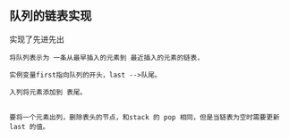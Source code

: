 ## 队列的链表实现

实现了先进先出
```text
将队列表示为 一条从最早插入的元素到 最近插入的元素的链表，

实例变量first指向队列的开头，last -->队尾。

入列将元素添加到 表尾。


要将一个元素出列，删除表头的节点，和stack 的 pop 相同，但是当链表为空时需要更新last 的值。
```